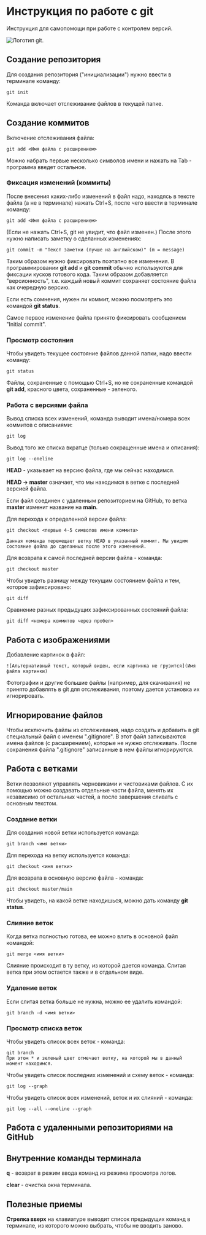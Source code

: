 # **Инструкция по работе с git**

Инструкция для самопомощи при работе с контролем версий.

![Логотип git.](git-image.png)

## **Создание репозитория**

Для создания репозитория ("инициализации") нужно ввести в терминале команду: 

    git init

Команда включает отслеживание файлов в текущей папке.

## **Создание коммитов**

Включение отслеживания файла:

    git add <Имя файла с расширением>

Можно набрать первые несколько символов имени и нажать на Tab - программа введет остальное.

### **Фиксация изменений (коммиты)**

После внесения каких-либо изменений в файл надо, находясь в тексте файла (а не в терминале) нажать Ctrl+S, после чего ввести в терминале команду:

    git add <Имя файла с расширением>

(Если не нажать Ctrl+S, git не увидит, что файл изменен.)
После этого нужно написать заметку о сделанных изменениях:

    git commit -m "Текст заметки (лучше на английском)" (m = message)

Таким образом нужно фиксировать поэтапно все изменения.
В программировании **git add** и **git commit** обычно используются для фиксации кусков готового кода. Таким образом добавляется "версионность", т.е. каждый новый коммит сохраняет состояние файла как очередную версию.

Если есть сомнения, нужен ли коммит, можно посмотреть это командой **git status**.

Самое первое изменение файла принято фиксировать сообщением "Initial commit".

### **Просмотр состояния**

Чтобы увидеть текущее состояние файлов данной папки, надо ввести команду:

    git status

Файлы, сохраненные с помощью Ctrl+S, но не сохраненные командой **git add**, красного цвета, сохраненные - зеленого.

### **Работа с версиями файла**

Вывод списка всех изменений, команда выводит имена/номера всех коммитов с описаниями:

    git log

Вывод того же списка вкратце (только сокращенные имена и описания):

    git log --oneline

**HEAD** - указывает на версию файла, где мы сейчас находимся.

**HEAD -> master** означает, что мы находимся в ветке с последней версией файла.

Если файл соединен с удаленным репозиторием на GitHub, то ветка **master** изменит название на **main**.

Для перехода к определенной версии файла:

    git checkout <первые 4-5 символов имени коммита>
      
    Данная команда перемещает ветку HEAD в указанный коммит. Мы увидим состояние файла до сделанных после этого изменений.

Для возврата к самой последней версии файла - команда:

    git checkout master

Чтобы увидеть разницу между текущим состоянием файла и тем, которое зафиксировано:

    git diff

Сравнение разных предыдущих зафиксированных состояний файла:

    git diff <номера коммитов через пробел>

## **Работа с изображениями**

Добавление картинок в файл:
    
    ![Альтернативный текст, который виден, если картинка не грузится](Имя файла картинки)

Фотографии и другие большие файлы (например, для скачивания) не принято добавлять в git для отслеживания, поэтому дается установка их игнорировать.

## **Игнорирование файлов**

Чтобы исключить файлы из отслеживания, надо создать и добавить в git специальный файл с именем ".gitignore".
В этот файл записываются имена файлов (с расширением), которые не нужно отслеживать. После сохранения файла ".gitignore" записанные в нем файлы игнорируются.

## **Работа с ветками**

Ветки позволяют управлять черновиками и чистовиками файлов. С их помощью можно создавать отдельные части файла, менять их независимо от остальных частей, а после завершения сливать с основным текстом.

### **Создание ветки**

Для создания новой ветки используется команда:

    git branch <имя ветки>

Для перехода на ветку используется команда:

    git checkout <имя ветки>

Для возврата в основную версию файла - команда:

    git checkout master/main

Чтобы увидеть, на какой ветке находишься, можно дать команду **git status**.

### **Слияние веток**

Когда ветка полностью готова, ее можно влить в основной файл командой:

    git merge <имя ветки>

Слияние происходит в ту ветку, из которой дается команда. Слитая ветка при этом остается также и в отдельном виде.

### **Удаление веток**

Если слитая ветка больше не нужна, можно ее удалить командой: 

    git branch -d <имя ветки>

### **Просмотр списка веток**

Чтобы увидеть список всех веток - команда:

    git branch
    При этом * и зеленый цвет отмечает ветку, на которой мы в данный момент находимся.

Чтобы увидеть список последних изменений и схему  веток - команда:

    git log --graph

Чтобы увидеть список всех изменений, веток и их слияний - команда:

    git log --all --oneline --graph

## **Работа с удаленными репозиториями на GitHub**

## **Внутренние команды терминала**

**q** - возврат в режим ввода команд из режима просмотра логов.

**clear** - очистка окна терминала.

## **Полезные приемы**

**Стрелка вверх** на клавиатуре выводит список предыдущих команд в терминале, из которого можно выбрать, чтобы не вводить заново.

